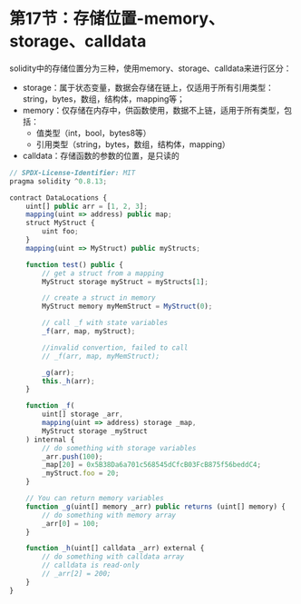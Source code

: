 # 第17节：存储位置-memory、storage、calldata

solidity中的存储位置分为三种，使用memory、storage、calldata来进行区分：

- storage：属于状态变量，数据会存储在链上，仅适用于所有引用类型：string，bytes，数组，结构体，mapping等；
- memory：仅存储在内存中，供函数使用，数据不上链，适用于所有类型，包括：
  - 值类型（int，bool，bytes8等）
  - 引用类型（string，bytes，数组，结构体，mapping）
- calldata：存储函数的参数的位置，是只读的

```js
// SPDX-License-Identifier: MIT
pragma solidity ^0.8.13;

contract DataLocations {
    uint[] public arr = [1, 2, 3];
    mapping(uint => address) public map;
    struct MyStruct {
        uint foo;
    }
    mapping(uint => MyStruct) public myStructs;

    function test() public {
        // get a struct from a mapping
        MyStruct storage myStruct = myStructs[1];

        // create a struct in memory
        MyStruct memory myMemStruct = MyStruct(0);

        // call _f with state variables
        _f(arr, map, myStruct);

        //invalid convertion, failed to call
        // _f(arr, map, myMemStruct); 

        _g(arr);
        this._h(arr);
    }

    function _f(
        uint[] storage _arr,
        mapping(uint => address) storage _map,
        MyStruct storage _myStruct
    ) internal {
        // do something with storage variables
        _arr.push(100);
        _map[20] = 0x5B38Da6a701c568545dCfcB03FcB875f56beddC4;
        _myStruct.foo = 20;
    }

    // You can return memory variables
    function _g(uint[] memory _arr) public returns (uint[] memory) {
        // do something with memory array
        _arr[0] = 100;
    }

    function _h(uint[] calldata _arr) external {
        // do something with calldata array
        // calldata is read-only
        // _arr[2] = 200;
    }
}
```

